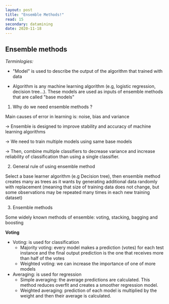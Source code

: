 ```yaml
---
layout: post
title: "Ensemble Methods!"
read: 15
secondary: datamining
date: 2020-11-18
---
```


## Ensemble methods

*Terminlogies:* 

+ "Model" is used to describe the output of the algorithm that trained with data

+ Algorithm is any machine learning algorithm (e.g, logistic regression, decision tree...). These models are used as inputs of ensemble methods that are called "base models"

1. Why do we need ensemble methods ?
   
Main causes of error in learning is: noise, bias and variance

-> Ensemble is designed to improve stability and accuracy of machine learning algorithms

-> We need to train multiple models using same base models

-> Then, combine multiple classifiers to decrease variance and increase reliability of classification than using a single classifier. 

2. General rule of using ensemble method

Select a base learner algorithm (e.g Decision tree), then ensemble method creates many as trees as it wants by generating additional data randomly with replacement (meaning that size of training data does not change, but some observations may be repeated many times in each new training dataset)

3. Ensemble methods

Some widely known methods of ensemble: voting, stacking, bagging and boosting

**Voting**

+ Voting: is used for classification
    + Majority voting: every model makes a prediction (votes) for each test instance and the final output prediction is the one that receives more than half of the votes
    + Weighted voting: we can increase the importance of one of more models
+ Averaging: is used for regression
  + Simple averaging: the average predictions are calculated. This method reduces overfit and creates a smoother regression model.
  + Weighted averaging: prediction of each model is multiplied by the weight and then their average is calculated.
